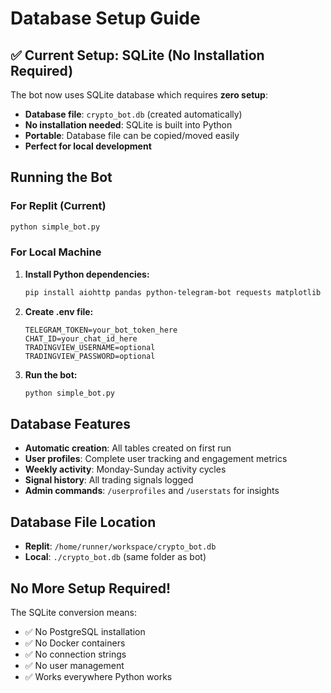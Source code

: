 # Database Setup Guide

## ✅ **Current Setup: SQLite (No Installation Required)**

The bot now uses SQLite database which requires **zero setup**:

- **Database file**: `crypto_bot.db` (created automatically)
- **No installation needed**: SQLite is built into Python
- **Portable**: Database file can be copied/moved easily
- **Perfect for local development**

## Running the Bot

### For Replit (Current)
```bash
python simple_bot.py
```

### For Local Machine
1. **Install Python dependencies:**
   ```bash
   pip install aiohttp pandas python-telegram-bot requests matplotlib numpy pillow aiosqlite
   ```

2. **Create .env file:**
   ```env
   TELEGRAM_TOKEN=your_bot_token_here
   CHAT_ID=your_chat_id_here
   TRADINGVIEW_USERNAME=optional
   TRADINGVIEW_PASSWORD=optional
   ```

3. **Run the bot:**
   ```bash
   python simple_bot.py
   ```

## Database Features

- **Automatic creation**: All tables created on first run
- **User profiles**: Complete user tracking and engagement metrics
- **Weekly activity**: Monday-Sunday activity cycles
- **Signal history**: All trading signals logged
- **Admin commands**: `/userprofiles` and `/userstats` for insights

## Database File Location

- **Replit**: `/home/runner/workspace/crypto_bot.db`
- **Local**: `./crypto_bot.db` (same folder as bot)

## No More Setup Required!

The SQLite conversion means:
- ✅ No PostgreSQL installation
- ✅ No Docker containers
- ✅ No connection strings
- ✅ No user management
- ✅ Works everywhere Python works